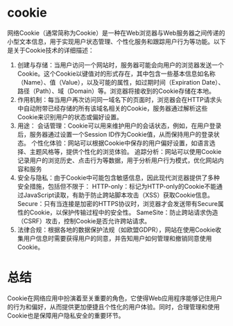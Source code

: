 # cookie
网络Cookie（通常简称为Cookie）是一种在Web浏览器与Web服务器之间传递的小型文本信息，用于实现用户状态管理、个性化服务和跟踪用户行为等功能。以下是关于Cookie技术的详细描述：
1. 创建与存储：当用户访问一个网站时，服务器可能会向用户的浏览器发送一个Cookie。这个Cookie以键值对的形式存在，其中包含一些基本信息如名称（Name）、值（Value），以及可能的属性，如过期时间（Expiration Date）、路径（Path）、域（Domain）等。浏览器将接收到的Cookie存储在本地。
2. 作用机制：每当用户再次访问同一域名下的页面时，浏览器会在HTTP请求头中自动附带已经存储的所有该域名相关的Cookie，服务器通过解析这些Cookie来识别用户的状态或偏好设置。
3. 用途：
会话管理：Cookie可以用来维护用户的会话状态，例如，在用户登录后，服务器通过设置一个Session ID作为Cookie值，从而保持用户的登录状态。
个性化体验：网站可以根据Cookie中保存的用户偏好设置，如语言选择、主题风格等，提供个性化的浏览体验。
追踪分析：网站可以使用Cookie记录用户的浏览历史、点击行为等数据，用于分析用户行为模式，优化网站内容和服务
4. 安全与隐私：由于Cookie中可能包含敏感信息，因此现代浏览器提供了多种安全措施，包括但不限于：
HTTP-only：标记为HTTP-only的Cookie不能通过JavaScript读取，有助于防止跨站脚本攻击（XSS）获取Cookie信息。
Secure：只有当连接是加密的HTTPS协议时，浏览器才会发送带有Secure属性的Cookie，以保护传输过程中的安全性。
SameSite：防止跨站请求伪造（CSRF）攻击，控制Cookie是否允许跨站请求。
5. 法律合规：根据各地的数据保护法规（如欧盟GDPR），网站在使用Cookie收集用户信息时需要获得用户的同意，并告知用户如何管理和撤销同意使用Cookie。

# 总结
Cookie在网络应用中扮演着至关重要的角色，它使得Web应用程序能够记住用户的行为和偏好，从而提供更加便捷且个性化的用户体验。同时，合理管理和使用Cookie也是保障用户隐私安全的重要环节。
